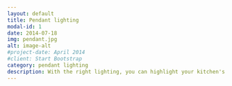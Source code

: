 ```yaml
---
layout: default
title: Pendant lighting
modal-id: 1
date: 2014-07-18
img: pendant.jpg
alt: image-alt
#project-date: April 2014
#client: Start Bootstrap
category: pendant lighting
description: With the right lighting, you can highlight your kitchen's best features while providing optimum functionality. Custom lighting design and installation is our expertise. In this project statement pendant lighting make the kitchen feel more intimate and homey. We can provide you with all the ideas, logistics, creativity, and functionality that you desire. Contact M&T electric today to discuss your lightning and upgrading ideas for your space.
---
```

